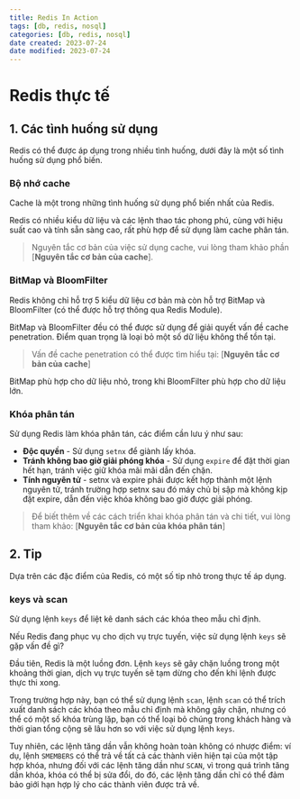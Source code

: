 ```yaml
---
title: Redis In Action
tags: [db, redis, nosql]
categories: [db, redis, nosql]
date created: 2023-07-24
date modified: 2023-07-24
---
```


# Redis thực tế

## 1. Các tình huống sử dụng

Redis có thể được áp dụng trong nhiều tình huống, dưới đây là một số tình huống sử dụng phổ biến.

### Bộ nhớ cache

Cache là một trong những tình huống sử dụng phổ biến nhất của Redis.

Redis có nhiều kiểu dữ liệu và các lệnh thao tác phong phú, cùng với hiệu suất cao và tính sẵn sàng cao, rất phù hợp để sử dụng làm cache phân tán.

> Nguyên tắc cơ bản của việc sử dụng cache, vui lòng tham khảo phần [**Nguyên tắc cơ bản của cache**].

### BitMap và BloomFilter

Redis không chỉ hỗ trợ 5 kiểu dữ liệu cơ bản mà còn hỗ trợ BitMap và BloomFilter (có thể được hỗ trợ thông qua Redis Module).

BitMap và BloomFilter đều có thể được sử dụng để giải quyết vấn đề cache penetration. Điểm quan trọng là loại bỏ một số dữ liệu không thể tồn tại.

> Vấn đề cache penetration có thể được tìm hiểu tại: [**Nguyên tắc cơ bản của cache**]

BitMap phù hợp cho dữ liệu nhỏ, trong khi BloomFilter phù hợp cho dữ liệu lớn.

### Khóa phân tán

Sử dụng Redis làm khóa phân tán, các điểm cần lưu ý như sau:

- **Độc quyền** - Sử dụng `setnx` để giành lấy khóa.
- **Tránh không bao giờ giải phóng khóa** - Sử dụng `expire` để đặt thời gian hết hạn, tránh việc giữ khóa mãi mãi dẫn đến chặn.
- **Tính nguyên tử** - setnx và expire phải được kết hợp thành một lệnh nguyên tử, tránh trường hợp setnx sau đó máy chủ bị sập mà không kịp đặt expire, dẫn đến việc khóa không bao giờ được giải phóng.

> Để biết thêm về các cách triển khai khóa phân tán và chi tiết, vui lòng tham khảo: [**Nguyên tắc cơ bản của khóa phân tán**]

## 2. Tip

Dựa trên các đặc điểm của Redis, có một số tip nhỏ trong thực tế áp dụng.

### keys và scan

Sử dụng lệnh `keys` để liệt kê danh sách các khóa theo mẫu chỉ định.

Nếu Redis đang phục vụ cho dịch vụ trực tuyến, việc sử dụng lệnh `keys` sẽ gặp vấn đề gì?

Đầu tiên, Redis là một luồng đơn. Lệnh `keys` sẽ gây chặn luồng trong một khoảng thời gian, dịch vụ trực tuyến sẽ tạm dừng cho đến khi lệnh được thực thi xong.

Trong trường hợp này, bạn có thể sử dụng lệnh `scan`, lệnh `scan` có thể trích xuất danh sách các khóa theo mẫu chỉ định mà không gây chặn, nhưng có thể có một số khóa trùng lặp, bạn có thể loại bỏ chúng trong khách hàng và thời gian tổng cộng sẽ lâu hơn so với việc sử dụng lệnh `keys`.

Tuy nhiên, các lệnh tăng dần vẫn không hoàn toàn không có nhược điểm: ví dụ, lệnh `SMEMBERS` có thể trả về tất cả các thành viên hiện tại của một tập hợp khóa, nhưng đối với các lệnh tăng dần như `SCAN`, vì trong quá trình tăng dần khóa, khóa có thể bị sửa đổi, do đó, các lệnh tăng dần chỉ có thể đảm bảo giới hạn hợp lý cho các thành viên được trả về.
